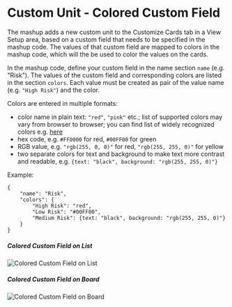 # Custom Unit - Colored Custom Field

The mashup adds a new custom unit to the Customize Cards tab in a View Setup area, based on a custom field that needs to be specified in the mashup code. The values of that custom field are mapped to colors in the mashup code, which will the be used to color the values on the cards.

In the mashup code, define your custom field in the name section `name` (e.g. "Risk"). The values of the custom field and corresponding colors are listed in the section `colors`. Each value must be created as pair of the value name (e.g. `"High Risk"`) and the color.

Colors are entered in multiple formats:
- color name in plain text: `"red"`, `"pink"` etc.; list of supported colors may vary from browser to browser; you can find list of widely recognized colors e.g. [here](http://html-color-codes.info/color-names/)
- hex code, e.g. `#FF0000` for red, `#00FF00` for green
- RGB value, e.g. `"rgb(255, 0, 0)"` for red, `"rgb(255, 255, 0)"` for yellow
- two separate colors for text and background to make text more contrast and readable, e.g. `{text: "black", background: "rgb(255, 255, 0)"}`

Example:

```
{
    "name": "Risk",
    "colors": {
        "High Risk": "red",
        "Low Risk": "#00FF00",
        "Medium Risk": {text: "black", background: "rgb(255, 255, 0)"}
    }
}
```

##### Colored Custom Field on List
![Colored Custom Field on List](https://github.com/TargetProcess/TP3MashupLibrary/raw/master/Custom%20Unit%20Colored%20Custom%20Field/colored-cf-list.png)

##### Colored Custom Field on Board
![Colored Custom Field on Board](https://github.com/TargetProcess/TP3MashupLibrary/raw/master/Custom%20Unit%20Colored%20Custom%20Field/traffic-light.png)
